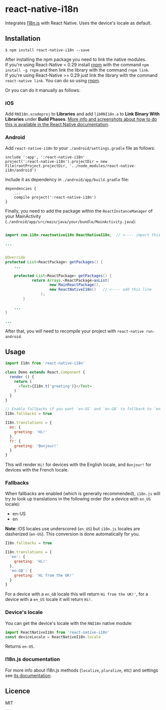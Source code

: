 # react-native-i18n

Integrates [I18n.js](https://github.com/fnando/i18n-js) with React Native. Uses the device's locale as default.

## Installation

`$ npm install react-native-i18n --save`

After installing the npm package you need to link the native modules.  
If you're using React-Native < 0.29 install [rnpm](https://github.com/rnpm/rnpm) with the command `npm install -g rnpm` and then link the library with the command `rnpm link`.   
If you're using React-Native >= 0.29 just link the library with the command `react-native link`.
You can do so using [rnpm](https://github.com/rnpm/rnpm).  

Or you can do it manually as follows:

### iOS

Add `RNI18n.xcodeproj` to **Libraries** and add `libRNI18n.a` to **Link Binary With Libraries** under **Build Phases**. [More info and screenshots about how to do this is available in the React Native documentation](http://facebook.github.io/react-native/docs/linking-libraries-ios.html#content).

### Android

Add `react-native-i18n` to your `./android/settings.gradle` file as follows:

```
include ':app', ':react-native-i18n'
project(':react-native-i18n').projectDir = new File(rootProject.projectDir, '../node_modules/react-native-i18n/android')
```

Include it as dependency in `./android/app/build.gradle` file:

```
dependencies {
    ...
    compile project(':react-native-i18n')
}
```

Finally, you need to add the package within the `ReactInstanceManager` of your MainActivity (`./android/app/src/main/java/your/bundle/MainActivity.java`):

```java

import com.i18n.reactnativei18n.ReactNativeI18n;  // <---- import this one

...


@Override
protected List<ReactPackage> getPackages() {
	...

	protected List<ReactPackage> getPackages() {
        	return Arrays.<ReactPackage>asList(
                	new MainReactPackage(),
                	new ReactNativeI18n()   // <---- add this line
                );
    	}

	...
}

...

```


After that, you will need to recompile your project with `react-native run-android`.

## Usage

```javascript
import I18n from 'react-native-i18n'

class Demo extends React.Component {
  render () {
    return (
      <Text>{I18n.t('greeting')}</Text>
    )
  }
}

// Enable fallbacks if you want `en-US` and `en-GB` to fallback to `en`
I18n.fallbacks = true

I18n.translations = {
  en: {
    greeting: 'Hi!'
  },
  fr: {
    greeting: 'Bonjour!'
  }
}
```

This will render `Hi!` for devices with the English locale, and `Bonjour!` for devices with the French locale.

### Fallbacks
When fallbacks are enabled (which is generally recommended), `i18n.js` will try to look up translations in the following order (for a device with `en_US` locale):
- en-US
- en

**Note**: iOS locales use underscored (`en_US`) but `i18n.js` locales are dasherized (`en-US`). This conversion is done automatically for you.
```js
I18n.fallbacks = true

I18n.translations = {
  'en': {
    greeting: 'Hi!'
  },
  'en-GB': {
    greeting: 'Hi from the UK!'
  }
}
```
For a device with a `en_GB` locale this will return `Hi from the UK!'`, for a device with a `en_US` locale it will return `Hi!`.

### Device's locale

You can get the device's locale with the `RNI18n` native module:

```js
import ReactNativeI18n from 'react-native-i18n'
const deviceLocale = ReactNativeI18n.locale
```

Returns `en-US`.


### I18n.js documentation
For more info about I18n.js methods (`localize`, `pluralize`, etc) and settings see [its documentation](https://github.com/fnando/i18n-js#setting-up).

## Licence
MIT
